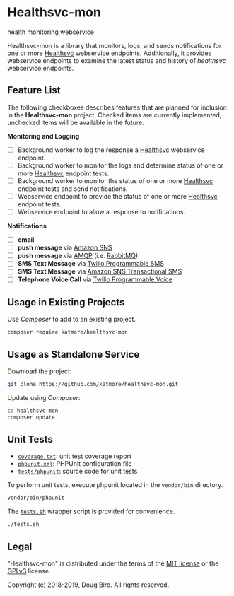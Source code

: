 # Healthsvc-mon
health monitoring webservice

Healthsvc-mon is a library that monitors, logs, and sends notifications for one or more [Healthsvc](https://github.com/katmore/healthsvc) webservice endpoints.
Additionally, it provides webservice endpoints to examine the latest status and history of *healthsvc* webservice endpoints.

## Feature List
The following checkboxes describes features that are planned for inclusion in the **Healthsvc-mon** project.
Checked items are currently implemented, unchecked items will be available in the future.

**Monitoring and Logging**
 - [ ] Background worker to log the response a [Healthsvc](https://github.com/katmore/healthsvc) webservice endpoint.
 - [ ] Background worker to monitor the logs and determine status of one or more [Healthsvc](https://github.com/katmore/healthsvc) endpoint tests.
 - [ ] Background worker to monitor the status of one or more [Healthsvc](https://github.com/katmore/healthsvc) endpoint tests and send notifications.
 - [ ] Webservice endpoint to provide the status of one or more [Healthsvc](https://github.com/katmore/healthsvc) endpoint tests.
 - [ ] Webservice endpoint to allow a response to notifications.

**Notifications**
 - [ ] **email**
 - [ ] **push message** via [Amazon SNS](https://aws.amazon.com/sns/)
 - [ ] **push message** via [AMQP](https://www.amqp.org/) (i.e. [RabbitMQ](https://www.rabbitmq.com/))
 - [ ] **SMS Text Message** via [Twilio Programmable SMS](https://www.twilio.com/sms)
 - [ ] **SMS Text Message** via [Amazon SNS Transactional SMS](https://aws.amazon.com/sns/sms-pricing/)
 - [ ] **Telephone Voice Call** via [Twilio Programmable Voice](https://www.twilio.com/voice)

## Usage in Existing Projects
Use *Composer* to add to an existing project.

```sh
composer require katmore/healthsvc-mon
```

## Usage as Standalone Service
Download the project:
```sh
git clone https://github.com/katmore/healthsvc-mon.git
```

Update using *Composer*:
```sh
cd healthsvc-mon
composer update
```

## Unit Tests
 * [`coverage.txt`](./coverage.txt): unit test coverage report
 * [`phpunit.xml`](./phpunit.xml): PHPUnit configuration file
 * [`tests/phpunit`](./tests/phpunit): source code for unit tests

To perform unit tests, execute phpunit located in the `vendor/bin` directory.
```sh
vendor/bin/phpunit
```

The [`tests.sh`](./tests.sh) wrapper script is provided for convenience.
```sh
./tests.sh
```

## Legal
"Healthsvc-mon" is distributed under the terms of the [MIT license](LICENSE) or the [GPLv3](GPLv3) license.

Copyright (c) 2018-2019, Doug Bird. All rights reserved.
